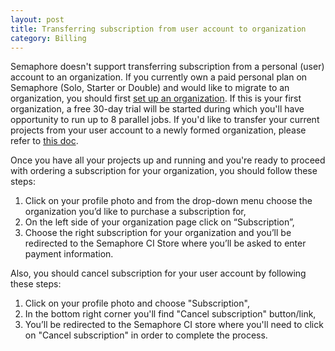 ```yaml
---
layout: post
title: Transferring subscription from user account to organization
category: Billing
---
```


Semaphore doesn't support transferring subscription from a personal (user) account to an organization. 
If you currently own a paid personal plan on Semaphore (Solo, Starter or Double) and would like to migrate to an organization, you should first [set up an organization](/docs/organizations/setting-up-an-organization.html). 
If this is your first organization, a free 30-day trial will be started during which you'll have opportunity to run up to 8 parallel jobs. 
If you'd like to transfer your current projects from your user account to a newly formed organization, please refer to [this doc](/docs/organizations/transferring-a-project-to-an-organization.html). 

Once you have all your projects up and running and you're ready to proceed with ordering a subscription for your organization, you should follow these steps:

1. Click on your profile photo and from the drop-down menu choose the organization you’d like to purchase a subscription for,
2. On the left side of your organization page click on “Subscription”,
3. Choose the right subscription for your organization and you’ll be redirected to the Semaphore CI Store where you’ll be asked to enter payment information.

Also, you should cancel subscription for your user account by following these steps:

1. Click on your profile photo and choose "Subscription",
2. In the bottom right corner you'll find "Cancel subscription" button/link,
3. You’ll be redirected to the Semaphore CI store where you'll need to click on "Cancel subscription" in order to complete the process.
